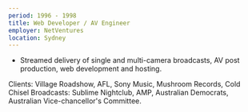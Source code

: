 ```yaml
---
period: 1996 - 1998
title: Web Developer / AV Engineer
employer: NetVentures
location: Sydney
---
```


* Streamed delivery of single and multi-camera broadcasts, AV post production, web development and hosting.

Clients: Village Roadshow, AFL, Sony Music, Mushroom Records, Cold Chisel
Broadcasts: Sublime Nightclub, AMP, Australian Democrats, Australian Vice-chancellor's Committee.



